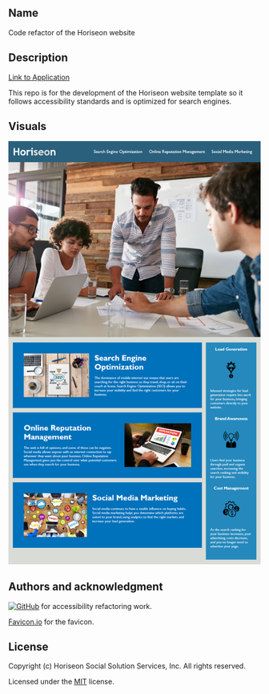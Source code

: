 ## Name
Code refactor of the Horiseon website

## Description
[Link to Application](https://willmowlam.github.io/horiseon-code-refactor/)

This repo is for the development of the Horiseon website template so it follows accessibility standards and is optimized for search engines.

## Visuals
![Mock Up](./assets/images/screenshot.png)

## Authors and acknowledgment
[![GitHub](https://img.shields.io/badge/willmowlam-blueviolet)](https://github.com/willmowlam) for accessibility refactoring work.

[Favicon.io](https://favicon.io/) for the favicon.

## License
Copyright (c) Horiseon Social Solution Services, Inc. All rights reserved.

Licensed under the [MIT](LICENSE) license.
